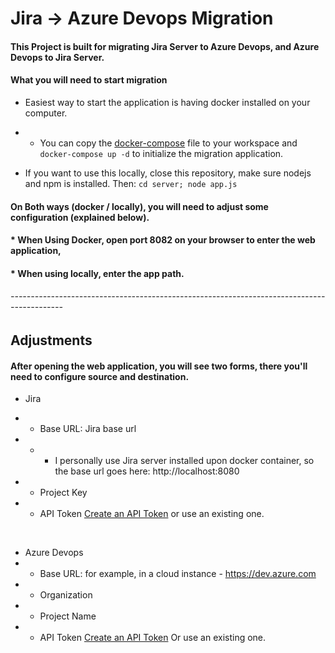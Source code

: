 # Jira -> Azure Devops Migration

#### This Project is built for migrating Jira Server to Azure Devops, and Azure Devops to Jira Server.

#### What you will need to start migration

* Easiest way to start the application is having docker installed on your computer.
* * You can copy the [docker-compose](./docker-compose.yaml) file to your workspace and ``` docker-compose up -d ``` to initialize the migration application.

* If you want to use this locally, close this repository, make sure nodejs and npm is installed. Then: ```cd server; node app.js ```

#### On Both ways (docker / locally), you will need to adjust some configuration (explained below).

#### * When Using Docker, open port 8082 on your browser to enter the web application,

#### * When using locally, enter the app path.

###### -------------------------------------------------------------------------------------------

## Adjustments 

#### After opening the web application, you will see two forms, there you'll need to configure source and destination.

* Jira
* * Base URL: Jira base url
* * * I personally use Jira server installed upon docker container, so the base url goes here: http://localhost:8080

* * Project Key

* * API Token [Create an API Token](https://support.atlassian.com/atlassian-account/docs/manage-api-tokens-for-your-atlassian-account/) or use an existing one.

<br>

* Azure Devops
* * Base URL: for example, in a cloud instance - https://dev.azure.com
* * Organization
* * Project Name
* * API Token [Create an API Token](https://learn.microsoft.com/en-us/azure/devops/organizations/accounts/use-personal-access-tokens-to-authenticate?view=azure-devops&tabs=Windows) Or use an existing one.

